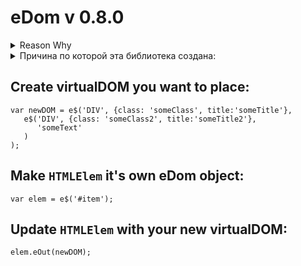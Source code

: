 # eDom v 0.8.0

<details> 
  <summary>Reason Why</summary>   
[Reason Why](https://hackernoon.com/how-it-feels-to-learn-javascript-in-2016-d3a717dd577f?ref=mybridge.co#.8izemvqt6)

Hey, I got this new web project, but to be honest I haven’t coded much web in a few years and I’ve heard the landscape changed a bit. You are the most up-to date web dev around here right?
-The actual term is Front End engineer, but yeah, I’m the right guy. I do web in 2016. Visualisations, music players, flying drones that play football, you name it. I just came back from JsConf and ReactConf, so I know the latest technologies to create web apps.
Cool. I need to create a page that displays the latest activity from the users, so I just need to get the data from the REST endpoint and display it in some sort of filterable table, and update it if anything changes in the server. I was thinking maybe using jQuery to fetch and display the data?
-Oh my god no, no one uses jQuery anymore. You should try learning React, it’s 2016.
Oh, OK. What’s React?
-It’s a super cool library made by some guys at Facebook, it really brings control and performance to your application, by allowing you to handle any view changes very easily.
That sounds neat. Can I use React to display data from the server?
-Yeah, but first you need to add React and React DOM as a library in your webpage.
Wait, why two libraries?
-So one is the actual library and the second one is for manipulating the DOM, which now you can describe in JSX.
JSX? What is JSX?
-JSX is just a JavaScript syntax extension that looks pretty much like XML. It’s kind of another way to describe the DOM, think of it as a better HTML.
What’s wrong with HTML?
-It’s 2016. No one codes HTML directly anymore.
Right. Anyway, if I add these two libraries then I can use React?
-Not quite. You need to add Babel, and then you are able to use React.
Another library? What’s Babel?
-Oh, Babel is a transpiler that allows you to target specific versions of JavaScript, while you code in any version of JavaScript. You don’t HAVE to include Babel to use ReactJS, but unless you do, you are stuck with using ES5, and let’s be real, it’s 2016, you should be coding in ES2016+ like the rest of the cool kids do.
ES5? ES2016+? I’m getting lost over here. What’s ES5 and ES2016+?
-ES5 stands for ECMAScript 5. It’s the edition that has most people target since it has been implemented by most browsers nowadays.
ECMAScript?
-Yes, you know, the scripting standard JavaScript was based on in 1999 after its initial release in 1995, back then when JavaScript was named Livescript and only ran in the Netscape Navigator. That was very messy back then, but thankfully now things are very clear and we have, like, 7 editions of this implementation.
7 editions. For real. And ES5 and ES2016+ are?
-The fifth and seventh edition respectively.
Wait, what happened with the sixth?
-You mean ES6? Yeah, I mean, each edition is a superset of the previous one, so if you are using ES2016+, you are using all the features of the previous versions.
Right. And why use ES2016+ over ES6 then?
-Well, you COULD use ES6, but to use cool features like async and await, you need to use ES2016+. Otherwise you are stuck with ES6 generators with coroutines to block asynchronous calls for proper control flow.
I have no idea what you just said, and all these names are confusing. Look, I’m just loading a bunch of data from a server, I used to be able to just include jQuery from a CDN and just get the data with AJAX calls, why can’t I just do that?
-It’s 2016 man, no one uses jQuery anymore, it ends up in a bunch of spaghetti code. Everyone knows that.
Right. So my alternative is to load three libraries to fetch data and display a HTML table.
-Well, you include those three libraries but bundle them up with a module manager to load only one file.
I see. And what’s a module manager?
-The definition depends on the environment, but in the web we usually mean anything that supports AMD or CommonJS modules.
Riiight. And AMD and CommonJS are…?
-Definitions. There are ways to describe how multiple JavaScript libraries and classes should interact. You know, exports and requires? You can write multiple JavaScript files defining the AMD or CommonJS API and you can use something like Browserify to bundle them up.
OK, that makes sense… I think. What is Browserify?
-It’s a tool that allows you to bundle CommonJS described dependencies to files that can be run in the browser. It was created because most people publish those dependencies in the npm registry.
npm registry?
-It’s a very big public repository where smart people put code and dependencies as modules.
Like a CDN?
-Not really. It’s more like a centralised database where anyone can publish and download libraries, so you can use them locally for development and then upload them to a CDN if you want to.
Oh, like Bower!
-Yes, but it’s 2016 now, no one uses Bower anymore.
Oh, I see… so I need to download the libraries from npm then?
-Yes. So for instance, if you want to use React , you download the React module and import it in your code. You can do that for almost every popular JavaScript library.
Oh, like Angular!
-Angular is so 2015. But yes. Angular would be there, alongside VueJS or RxJS and other cool 2016 libraries. Want to learn about those?
Let’s stick with React, I’m already learning too many things now. So, if I need to use React I fetch it from this npm and then use this Browserify thing?
-Yes.
That seems overly complicated to just grab a bunch of dependencies and tie them together.
-It is, that’s why you use a task manager like Grunt or Gulp or Broccoli to automate running Browserify. Heck, you can even use Mimosa.
Grunt? Gulp? Broccoli? Mimosa? The heck are we talking about now?
-Task managers. But they are not cool anymore. We used them in like, 2015, then we used Makefiles, but now we wrap everything with Webpack.
Makefiles? I thought that was mostly used on C or C++ projects.
-Yeah, but apparently in the web we love making things complicated and then going back to the basics. We do that every year or so, just wait for it, we are going to do assembly in the web in a year or two.
Sigh. You mentioned something called Webpack?
-It’s another module manager for the browser while being kind of a task runner as well. It’s like a better version of Browserify.
Oh, Ok. Why is it better?
-Well, maybe not better, it’s just more opinionated on how your dependencies should be tied. Webpack allows you to use different module managers, and not only CommonJS ones, so for instance native ES6 supported modules.
I’m extremely confused by this whole CommonJS/ES6 thing.
-Everyone is, but you shouldn’t care anymore with SystemJS.
Jesus christ, another noun-js. Ok, and what is this SystemJS?
-Well, unlike Browserify and Webpack 1.x, SystemJS is a dynamic module loader that allows you to tie multiple modules in multiple files instead of bundling them in one big file.
Wait, but I thought we wanted to build our libraries in one big file and load that!
-Yes, but because HTTP/2 is coming now multiple HTTP requests are actually better.
Wait, so can’t we just add the three original libraries for React??
-Not really. I mean, you could add them as external scripts from a CDN, but you would still need to include Babel then.
Sigh. And that is bad right?
-Yes, you would be including the entire babel-core, and it wouldn’t be efficient for production. On production you need to perform a series of pre-tasks to get your project ready that make the ritual to summon Satan look like a boiled eggs recipe. You need to minify assets, uglify them, inline css above the fold, defer scripts, as well as-
I got it, I got it. So if you wouldn’t include the libraries directly in a CDN, how would you do it?
-I would transpile it from Typescript using a Webpack + SystemJS + Babel combo.
Typescript? I thought we were coding in JavaScript!
-Typescript IS JavaScript, or better put, a superset of JavaScript, more specifically JavaScript on version ES6. You know, that sixth version we talked about before?
I thought ES2016+ was already a superset of ES6! WHY we need now this thing called Typescript?
-Oh, because it allows us to use JavaScript as a typed language, and reduce run-time errors. It’s 2016, you should be adding some types to your JavaScript code.
And Typescript obviously does that.
-Flow as well, although it only checks for typing while Typescript is a superset of JavaScript which needs to be compiled.
Sigh… and Flow is?
-It’s a static type checker made by some guys at Facebook. They coded it in OCaml, because functional programming is awesome.
OCaml? Functional programming?
-It’s what the cool kids use nowadays man, you know, 2016? Functional programming? High order functions? Currying? Pure functions?
I have no idea what you just said.
-No one does at the beginning. Look, you just need to know that functional programming is better than OOP and that’s what we should be using in 2016.
Wait, I learned OOP in college, I thought that was good?
-So was Java before being bought by Oracle. I mean, OOP was good back in the days, and it still has its uses today, but now everyone is realising modifying states is equivalent to kicking babies, so now everyone is moving to immutable objects and functional programming. Haskell guys had been calling it for years, -and don’t get me started with the Elm guys- but luckily in the web now we have libraries like Ramda that allow us to use functional programming in plain JavaScript.
Are you just dropping names for the sake of it? What the hell is Ramnda?
-No. Ramda. Like Lambda. You know, that David Chambers’ library?
David who?
-David Chambers. Cool guy. Plays a mean Coup game. One of the contributors for Ramda. You should also check Erik Meijer if you are serious about learning functional programming.
And Erik Meijer is…?
-Functional programming guy as well. Awesome guy. He has a bunch of presentations where he trashes Agile while using this weird coloured shirt. You should also check some of the stuff from Tj, Jash Kenas, Sindre Sorhus, Paul Irish, Addy Osmani-
Ok. I’m going to stop you there. All that is good and fine, but I think all that is just so complicated and unnecessary for just fetching data and displaying it. I’m pretty sure I don’t need to know these people or learn all those things to create a table with dynamic data. Let’s get back to React. How can I fetch the data from the server with React?
-Well, you actually don’t fetch the data with React, you just display the data with React.
Oh, damn me. So what do you use to fetch the data?
-You use Fetch to fetch the data from the server.
I’m sorry? You use Fetch to fetch the data? Whoever is naming those things needs a thesaurus.
-I know right? Fetch it’s the name of the native implementation for performing XMLHttpRequests against a server.
Oh, so AJAX.
-AJAX is just the use of XMLHttpRequests. But sure. Fetch allows you to do AJAX based in promises, which then you can resolve to avoid the callback hell.
Callback hell?
-Yeah. Every time you perform an asynchronous request against the server, you need to wait for its response, which then makes you to add a function within a function, which is called the callback pyramid from hell.
Oh, Ok. And this promise thing solves it?
-Indeed. By manipulating your callbacks through promises, you can write easier to understand code, mock and test them, as well as perform simultaneous requests at once and wait until all of them are loaded.
And that can be done with Fetch?
-Yes, but only if your user uses an evergreen browser, otherwise you need to include a Fetch polyfill or use Request, Bluebird or Axios.
How many libraries do I need to know for god’s sake? How many are of them?
-It’s JavaScript. There has to be thousands of libraries that all do the same thing. We know libraries, in fact, we have the best libraries. Our libraries are huuuge, and sometimes we include pictures of Guy Fieri in them.
Did you just say Guy Fieri? Let’s get this over with. What these Bluebird, Request, Axios libraries do?
-They are libraries to perform XMLHttpRequests that return promises.
Didn’t jQuery’s AJAX method start to return promises as well?
-We don’t use the “J” word in 2016 anymore. Just use Fetch, and polyfill it when it’s not in a browser or use Bluebird, Request or Axios instead. Then manage the promise with await within an async function and boom, you have proper control flow.
It’s the third time you mention await but I have no idea what it is.
-Await allows you to block an asynchronous call, allowing you to have better control on when the data is being fetch and overall increasing code readability. It’s awesome, you just need to make sure you add the stage-3 preset in Babel, or use syntax-async-functions and transform-async-to-generator plugin.
This is insane.
-No, insane is the fact you need to precompile Typescript code and then transpile it with Babel to use await.
Wat? It’s not included in Typescript?
-It does in the next version, but as of version 1.7 it only targets ES6, so if you want to use await in the browser, first you need to compile your Typescript code targeting ES6 and then Babel that shit up to target ES5.
At this point I don’t know what to say.
-Look, it’s easy. Code everything in Typescript. All modules that use Fetch compile them to target ES6, transpile them with Babel on a stage-3 preset, and load them with SystemJS. If you don’t have Fetch, polyfill it, or use Bluebird, Request or Axios, and handle all your promises with await.
We have very different definitions of easy. So, with that ritual I finally fetched the data and now I can display it with React right?
-Is your application going to handle any state changes?
Err, I don’t think so. I just need to display the data.
-Oh, thank god. Otherwise I would had to explain you Flux, and implementations like Flummox, Alt, Fluxible. Although to be honest you should be using Redux.
I’m going to just fly over those names. Again, I just need to display data.
-Oh, if you are just displaying the data you didn’t need React to begin with. You would had been fine with a templating engine.
Are you kidding me? Do you think this is funny? Is that how you treat your loved ones?
-I was just explaining what you could use.
Stop. Just stop.
-I mean, even if it’s just using templating engine, I would still use a Typescript + SystemJS + Babel combo if I were you.
I need to display data on a page, not perform Sub Zero’s original MK fatality. Just tell me what templating engine to use and I’ll take it from there.
-There’s a lot, which one you are familiar with?
Ugh, can’t remember the name. It was a long time ago.
-jTemplates? jQote? PURE?
Err, doesn’t ring a bell. Another one?
-Transparency? JSRender? MarkupJS? KnockoutJS? That one had two-way binding.
Another one?
-PlatesJS? jQuery-tmpl? Handlebars? Some people still use it.
Maybe. Are there similar to that last one?
-Mustache, underscore? I think now even lodash has one to be honest, but those are kind of 2014.
Err.. maybe it was newer.
-Jade? DustJS?
No.
-DotJS? EJS?
No.
-Nunjucks? ECT?
No.
-Mah, no one likes Coffeescript syntax anyway. Jade?
No, you already said Jade.
-I meant Pug. I meant Jade. I mean, Jade is now Pug.
Sigh. No. Can’t remember. Which one would you use?
-Probably just ES6 native template strings.
Let me guess. And that requires ES6.
-Correct.
Which, depending on what browser I’m using needs Babel.
-Correct.
Which, if I want to include without adding the entire core library, I need to load it as a module from npm.
-Correct.
Which, requires Browserify, or Wepback, or most likely that other thing called SystemJS.
-Correct.
Which, unless it’s Webpack, ideally should be managed by a task runner.
-Correct.
But, since I should be using functional programming and typed languages I first need to pre-compile Typescript or add this Flow thingy.
-Correct.
And then send that to Babel if I want to use await.
-Correct.
So I can then use Fetch, promises, and control flow and all that magic.
-Just don’t forget to polyfill Fetch if it’s not supported, Safari still can’t handle it.
You know what. I think we are done here. Actually, I think I’m done. I’m done with the web, I’m done with JavaScript altogether.
-That’s fine, in a few years we all are going to be coding in Elm or WebAssembly.
I’m just going to move back to the backend. I just can’t handle these many changes and versions and editions and compilers and transpilers. The JavaScript community is insane if it thinks anyone can keep up with this.
-I hear you. You should try the Python community then.
Why?
-Ever heard of Python 3?
</details>
<details> 
  <summary>Причина по которой эта библиотека создана:</summary>   
[Почему это появилось](https://habrahabr.ru/post/312022/)
</details>

## Create virtualDOM you want to place:
```
var newDOM = e$('DIV', {class: 'someClass', title:'someTitle'}, 
   e$('DIV', {class: 'someClass2', title:'someTitle2'}, 
      'someText'
   )
);
```

## Make `HTMLElem` it's own eDom object:
```
var elem = e$('#item');
```

## Update `HTMLElem` with your new virtualDOM:
```
elem.eOut(newDOM);
```

